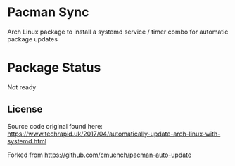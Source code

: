 # Pacman Sync

Arch Linux package to install a systemd service / timer combo for automatic package updates

# Package Status

Not ready

## License

Source code original found here: https://www.techrapid.uk/2017/04/automatically-update-arch-linux-with-systemd.html

Forked from https://github.com/cmuench/pacman-auto-update
